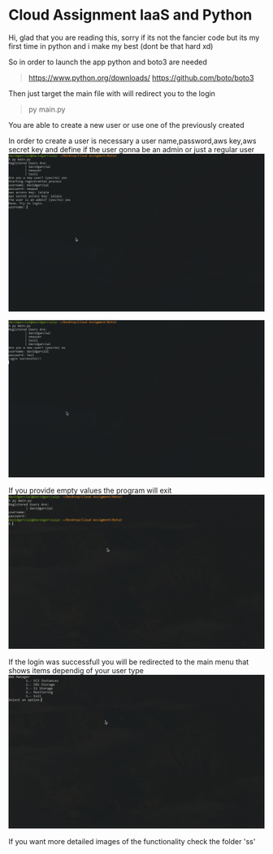 # Cloud Assignment IaaS and Python 

Hi, glad that you are reading this, sorry if its not the fancier code 
but its my first time in python and i make my best (dont be that hard xd)

So in order to launch the app python and boto3 are needed
> https://www.python.org/downloads/
> https://github.com/boto/boto3

Then just target the main file with will redirect you to the login
> py main.py

You are able to create a new user or use one of the previously created

In order to create a user is necessary a user name,password,aws key,aws secret key and define if the user gonna be an admin or just a regular user
![User Registration](./ss/login/login%20user%20registration.png)

![Login](./ss/login/login_successful.png)

If you provide empty values the program will exit
![Exit](./ss/login/login_empty_values.png)

If the login was successfull you will be redirected to the main menu that shows items dependig of your user type
![Main Menu](./ss/login/main_menu.png)

If you want more detailed images of the functionality check the folder 'ss'
